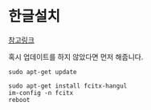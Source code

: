 # 한글설치
[참고링크](https://driz2le.tistory.com/253)

혹시 업데이트를 하지 않았다면 먼저 해줍니다.
```
sudo apt-get update
```

```
sudo apt-get install fcitx-hangul
im-config -n fcitx
reboot
```
